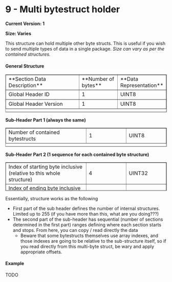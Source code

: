 # 9 - Multi bytestruct holder

**Current Version: 1**

**Size: Varies**

This structure can hold multiple other byte structs. This is useful if you wish to send multiple types of data in a single package. *Size can vary as per the contained structures.*

#### General Structure

<table border="1" id="bkmrk-section-data-descrip" style="border-collapse: collapse; width: 100%; height: 118.067px;"><colgroup><col style="width: 50.0407%;"></col><col style="width: 25.0204%;"></col><col style="width: 25.0204%;"></col></colgroup><tbody><tr style="height: 29.5167px;"><td style="height: 29.5167px;">**Section Data Description**  
</td><td style="height: 29.5167px;">**Number of bytes**  
</td><td style="height: 29.5167px;">**Data Representation**  
</td></tr><tr style="height: 29.5167px;"><td style="height: 29.5167px;">Global Header ID  
</td><td style="height: 29.5167px;">1  
</td><td style="height: 29.5167px;">UINT8  
</td></tr><tr style="height: 29.5167px;"><td style="height: 29.5167px;">Global Header Version  
</td><td style="height: 29.5167px;">1  
</td><td style="height: 29.5167px;">UINT8  
</td></tr></tbody></table>

**Sub-Header Part 1 (always the same)**

<table border="1" id="bkmrk-x-coordinate-2-sint1" style="border-collapse: collapse; width: 100%; height: 59.0334px;"><colgroup><col style="width: 50.1609%;"></col><col style="width: 24.8948%;"></col><col style="width: 25.0278%;"></col></colgroup><tbody><tr style="height: 29.5167px;"><td style="height: 29.5167px;">Number of contained bytestructs  
</td><td style="height: 29.5167px;">1</td><td style="height: 29.5167px;">UINT8  
</td></tr></tbody></table>

**Sub-Header Part 2 (1 sequence for each contained byte structure)**

<table border="1" id="bkmrk-r-pixel-1-uint8-g-pi" style="border-collapse: collapse; width: 100%; height: 88.5501px;"><colgroup><col style="width: 50.0417%;"></col><col style="width: 25.0139%;"></col><col style="width: 25.0278%;"></col></colgroup><tbody><tr style="height: 29.5167px;"><td style="height: 29.5167px;">Index of starting byte inclusive (relative to this whole structure)  
</td><td style="height: 29.5167px;">4  
</td><td style="height: 29.5167px;">UINT32  
</td></tr><tr style="height: 29.5167px;"><td style="height: 29.5167px;">Index of ending byte inclusive (relative to this whole structure)  
</td><td style="height: 29.5167px;">4  
</td><td style="height: 29.5167px;">UINT32  
</td></tr></tbody></table>

Essentially, structure works as the following

- First part of the sub header defines the number of internal structures. Limited up to 255 (if you have more than this, what are you doing???)
- The second part of the sub-header has sequential (number of sections determined in the first part) ranges defining where each section starts and stops. From here, you can copy / read directly the data 
    - Beware that some bytestructs themselves use array indexes, and those indexes are going to be relative to the sub-structure itself, so if you read directly from this multi-byte struct, be wary and apply appropriate offsets.

#### Example

TODO